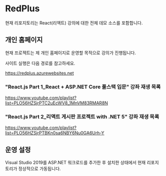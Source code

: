 # RedPlus

현재 리포지토리는 React(리액트) 강의에 대한 전체 데모 소스를 포함합니다.

## 개인 홈페이지

현재 프로젝트는 제 개인 홈페이지로 운영할 목적으로 강의가 진행됩니다.

사이트 실행은 다음 경로를 참고하세요. 

https://redplus.azurewebsites.net 


### "React.js Part 1_React + ASP.NET Core 풀스택 입문" 강좌 재생 목록 

https://www.youtube.com/playlist?list=PLO56HZSjrPTC2uEcWV8_1MnVM83RMAR8N

### "React.js Part 2_리액트 게시판 프로젝트 with .NET 5" 강좌 재생 목록

https://www.youtube.com/playlist?list=PLO56HZSjrPTBKn0sa6NBY6Nu0GA6Urh-Y


## 운영 설정

Visual Studio 2019를 ASP.NET 워크로드를 추가한 후 설치한 상태에서 현재 리포지토리가 정상적으로 가동됩니다.

